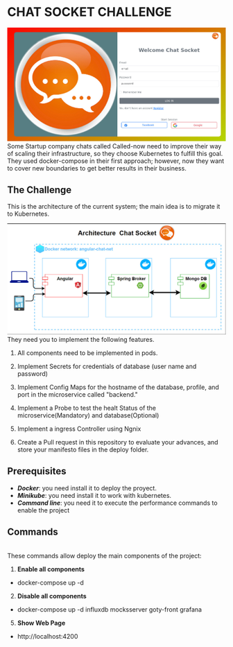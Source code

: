 # CHAT SOCKET CHALLENGE 
 ![Diagram](./assets/images/presentation.jpeg)
Some Startup company chats called Called-now need to improve their way of scaling their infrastructure, so they choose Kubernetes to fulfill this goal. They used docker-compose in their first approach; however, now they want to cover new boundaries to get better results in their business. 

## The Challenge 

This is the architecture of the current system; the main idea is to migrate it to Kubernetes.

 ![Diagram](./assets/images/arch.jpeg)
They need you to implement the following features. 

1. All components need to be implemented in pods.  

2. Implement Secrets for credentials of database (user name and password)

3. Implement Config Maps for the hostname of the database,   profile, and port in the microservice called  "backend."

4. Implement a Probe to test the healt Status of the microservice(Mandatory) and database(Optional)

5. Implement a ingress Controller using Ngnix

6. Create a Pull request in  this  repository  to evaluate your  advances, and store your manifesto files in the deploy folder. 

 


## Prerequisites 

* ***Docker***: you need install it to deploy the proyect. 
* ***Minikube***: you need install it to work with kubernetes. 
* ***Command line***: you need it to execute the performance commands to enable the project

## Commands 
<br>
These commands allow deploy the main components of the project: 

1. **Enable all components** 
+ docker-compose up -d <br>
2. **Disable all components** 
+ docker-compose up -d influxdb  mocksserver goty-front grafana <br>
5. **Show Web Page**
+ http://localhost:4200<br>
 


